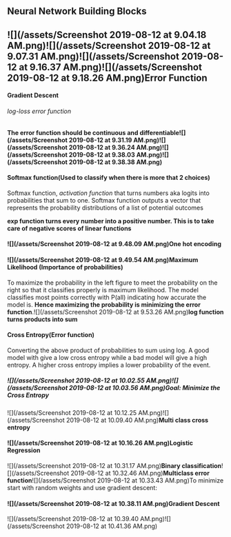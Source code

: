 ## Neural Network Building Blocks

## ![](/assets/Screenshot 2019-08-12 at 9.04.18 AM.png)![](/assets/Screenshot 2019-08-12 at 9.07.31 AM.png)![](/assets/Screenshot 2019-08-12 at 9.16.37 AM.png)![](/assets/Screenshot 2019-08-12 at 9.18.26 AM.png)Error Function

#### Gradient Descent

###### log-loss error function

#### The error function should be continuous and differentiable![](/assets/Screenshot 2019-08-12 at 9.31.19 AM.png)![](/assets/Screenshot 2019-08-12 at 9.36.24 AM.png)![](/assets/Screenshot 2019-08-12 at 9.38.03 AM.png)![](/assets/Screenshot 2019-08-12 at 9.38.38 AM.png)

#### Softmax function\(Used to classify when there is more that 2 choices\)

Softmax function, _activation function_ that turns numbers aka logits into probabilities that sum to one. Softmax function outputs a vector that represents the probability distributions of a list of potential outcomes

**exp function turns every number into a positive number. This is to take care of negative scores of linear functions**

#### ![](/assets/Screenshot 2019-08-12 at 9.48.09 AM.png)One hot encoding

#### ![](/assets/Screenshot 2019-08-12 at 9.49.54 AM.png)Maximum Likelihood \(Importance of probabilities\)

To maximize the probability in the left figure to meet the probability on the right so that it classifies properly is maximum likelihood. The model classifies most points correctly with P\(all\) indicating how accurate the model is. **Hence maximizing the probability is minimizing the error function**.![](/assets/Screenshot 2019-08-12 at 9.53.26 AM.png)**log function turns products into sum**

#### Cross Entropy\(Error function\)

Converting the above product of probabilities to sum using log. A good model with give a low cross entropy while a bad model will give a high entropy. A higher cross entropy implies a lower probability of the event.

##### ![](/assets/Screenshot 2019-08-12 at 10.02.55 AM.png)![](/assets/Screenshot 2019-08-12 at 10.03.56 AM.png)**Goal: Minimize the Cross Entropy**

![](/assets/Screenshot 2019-08-12 at 10.12.25 AM.png)![](/assets/Screenshot 2019-08-12 at 10.09.40 AM.png)**Multi class cross entropy**

#### ![](/assets/Screenshot 2019-08-12 at 10.16.26 AM.png)Logistic Regression

![](/assets/Screenshot 2019-08-12 at 10.31.17 AM.png)**Binary classification**![](/assets/Screenshot 2019-08-12 at 10.32.46 AM.png)**Multiclass error function**![](/assets/Screenshot 2019-08-12 at 10.33.43 AM.png)To minimize start with random weights and use gradient descent:

#### ![](/assets/Screenshot 2019-08-12 at 10.38.11 AM.png)Gradient Descent

![](/assets/Screenshot 2019-08-12 at 10.39.40 AM.png)![](/assets/Screenshot 2019-08-12 at 10.41.36 AM.png)

